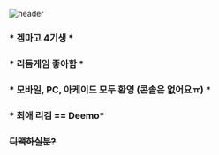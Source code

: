 ![header](https://capsule-render.vercel.app/api?type=Waving&color=ff3300&height=200&section=header&text=tkfkadlsi&fontSize=80&animation=fadeIn&fontColor=FFFFFF)

### * 겜마고 4기생 *
### * 리듬게임 좋아함 *
### * 모바일, PC, 아케이드 모두 환영 (콘솔은 없어요ㅠ) *
### * 최애 리겜 == Deemo*
### ~~디맥하실분?~~

